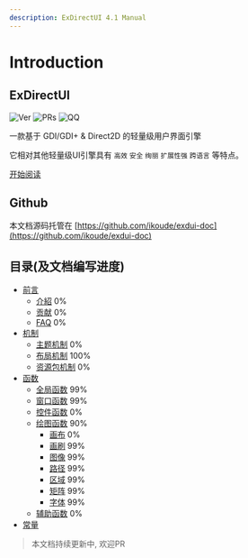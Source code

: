 ```yaml
---
description: ExDirectUI 4.1 Manual
---
```


# Introduction

## ExDirectUI
![Ver](https://img.shields.io/badge/version-4.1-orange "Ver") ![PRs](https://img.shields.io/badge/PRs-welcome-brightgreen "PRs") ![QQ](https://img.shields.io/badge/chat-on%20qq-blue "QQ")

一款基于 GDI/GDI+ & Direct2D 的轻量级用户界面引擎

它相对其他轻量级UI引擎具有 `高效` `安全` `绚丽` `扩展性强` `跨语言` 等特点。

[开始阅读](https://docs.exdui.org)

## Github

本文档源码托管在 [https://github.com/ikoude/exdui-doc](https://github.com/ikoude/exdui-doc)

## 目录\(及文档编写进度\)

* [前言](preface/README.md)
  * [介紹](preface/introduction.md) 0% 
  * [贡献](preface/contributing.md) 0% 
  * [FAQ](preface/faq.md) 0% 
* [机制](mechanism/README.md)
  * [主题机制](mechanism/theme/) 0%
  * [布局机制](mechanism/layout/) 100%
  * [资源包机制](mechanism/res/) 0%
* [函数](function/README.md)
  * [全局函数](function/globa/) 99%
  * [窗口函数](function/window/) 99%
  * [控件函数](function/component/) 0%
  * [绘图函数](function/draw/) 90%
    * [画布](function/draw/canvas/) 0%
    * [画刷](function/draw/brush/) 99%
    * [图像](function/draw/img/) 99%
    * [路径](function/draw/path/) 99%
    * [区域](function/draw/rgn/) 99%
    * [矩阵](function/draw/matrix/) 99%
    * [字体](function/draw/font/) 99%
  * [辅助函数](function/helper/) 0%
* [常量](const/README.md)

> 本文档持续更新中, 欢迎PR